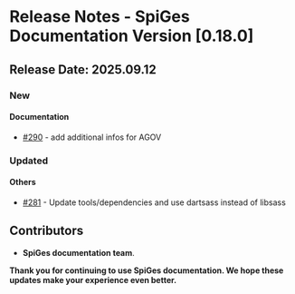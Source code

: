 # Release Notes - SpiGes Documentation Version [0.18.0]

## Release Date: 2025.09.12

### New

#### Documentation

- [#290](https://github.com/SpiGes/handbook/issues/290) - add additional infos for AGOV

### Updated

#### Others

- [#281](https://github.com/SpiGes/handbook/issues/281) - Update tools/dependencies and use dartsass instead of libsass

## Contributors

- **SpiGes documentation team**.

**Thank you for continuing to use SpiGes documentation. We hope these updates make your experience even better.**
